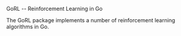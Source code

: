 GoRL -- Reinforcement Learning in Go

The GoRL package implements a number of reinforcement learning algorithms in 
Go.

